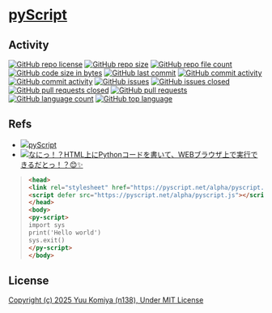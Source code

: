 # [pyScript](https://github.com/n138-kz/pyScript)

## Activity

[![GitHub repo license](https://img.shields.io/github/license/n138-kz/pyScript)](/LICENSE)
[![GitHub repo size](https://img.shields.io/github/repo-size/n138-kz/pyScript)](/../../)
[![GitHub repo file count](https://img.shields.io/github/directory-file-count/n138-kz/pyScript)](/../../)
[![GitHub code size in bytes](https://img.shields.io/github/languages/code-size/n138-kz/pyScript)](/../../)
[![GitHub last commit](https://img.shields.io/github/last-commit/n138-kz/pyScript)](/../../commits)
[![GitHub commit activity](https://img.shields.io/github/commit-activity/w/n138-kz/pyScript)](/../../commits)
[![GitHub commit activity](https://img.shields.io/github/commit-activity/t/n138-kz/pyScript)](/../../commits)
[![GitHub issues](https://img.shields.io/github/issues/n138-kz/pyScript)](/../../issues)
[![GitHub issues closed](https://img.shields.io/github/issues-closed/n138-kz/pyScript)](/../../issues)
[![GitHub pull requests closed](https://img.shields.io/github/issues-pr-closed/n138-kz/pyScript)](/../../pulls)
[![GitHub pull requests](https://img.shields.io/github/issues-pr/n138-kz/pyScript)](/../../pulls)
[![GitHub language count](https://img.shields.io/github/languages/count/n138-kz/pyScript)](/../../)
[![GitHub top language](https://img.shields.io/github/languages/top/n138-kz/pyScript)](/../../)

## Refs

- [![](https://www.google.com/s2/favicons?size=64&domain=https://github.com)pyScript](https://github.com/n138-kz/pyScript/)
- [![](https://www.google.com/s2/favicons?size=64&domain=https://x.com)なにっ！？HTML上にPythonコードを書いて、WEBブラウザ上で実行できるだとっ！？😊✨](https://x.com/miyashin_prg/status/1941992121390731714?s=46&t=YIIdtzsNyDYK5MgxCnarZg)
> ```html
> <head>
> <link rel="stylesheet" href="https://pyscript.net/alpha/pyscript.css" />
> <script defer src="https://pyscript.net/alpha/pyscript.js"></script>
> </head>
> <body>
> <py-script>
> import sys
> print('Hello world')
> sys.exit()
> </py-script>
> </body>
> ```

## License

[Copyright (c) 2025 Yuu Komiya (n138), Under MIT License](LICENSE)  
